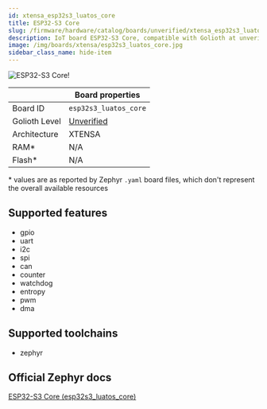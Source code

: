 ```yaml
---
id: xtensa_esp32s3_luatos_core
title: ESP32-S3 Core
slug: /firmware/hardware/catalog/boards/unverified/xtensa_esp32s3_luatos_core
description: IoT board ESP32-S3 Core, compatible with Golioth at unverified level.
image: /img/boards/xtensa/esp32s3_luatos_core.jpg
sidebar_class_name: hide-item
---
```


[//]: # (This is an auto-generated file, do not edit! Changes to it will be lost upon re-generation)

![ESP32-S3 Core!](/img/boards/xtensa/esp32s3_luatos_core.jpg "ESP32-S3 Core")

|                | Board properties     |
| -------------  | -------------------- |
| Board ID       | `esp32s3_luatos_core` |
| Golioth Level  | [Unverified](/firmware/hardware#unverified-boards) |
| Architecture   | XTENSA |
| RAM*           | N/A |
| Flash*         | N/A |

\* values are as reported by Zephyr `.yaml` board files, which don't represent the overall available resources



## Supported features

* gpio
* uart
* i2c
* spi
* can
* counter
* watchdog
* entropy
* pwm
* dma

## Supported toolchains

* zephyr

## Official Zephyr docs

[ESP32-S3 Core (esp32s3_luatos_core)](https://docs.zephyrproject.org/3.6.0/boards/xtensa/esp32s3_luatos_core/doc/index.html)

